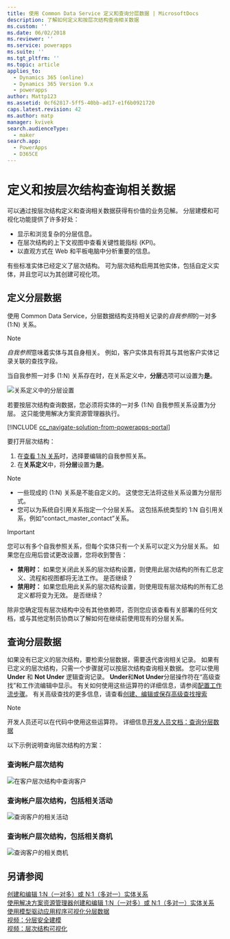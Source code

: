 ```yaml
---
title: 使用 Common Data Service 定义和查询分层数据 | MicrosoftDocs
description: 了解如何定义和按层次结构查询相关数据
ms.custom: ''
ms.date: 06/02/2018
ms.reviewer: ''
ms.service: powerapps
ms.suite: ''
ms.tgt_pltfrm: ''
ms.topic: article
applies_to:
  - Dynamics 365 (online)
  - Dynamics 365 Version 9.x
  - powerapps
author: Mattp123
ms.assetid: 0cf62817-5ff5-40bb-ad17-e1f6b0921720
caps.latest.revision: 42
ms.author: matp
manager: kvivek
search.audienceType:
  - maker
search.app:
  - PowerApps
  - D365CE
---
```

# <a name="define-and-query-hierarchically-related-data"></a>定义和按层次结构查询相关数据

可以通过按层次结构定义和查询相关数据获得有价值的业务见解。 分层建模和可视化功能提供了许多好处：  
  
- 显示和浏览复杂的分层信息。  
- 在层次结构的上下文视图中查看关键性能指标 (KPI)。  
- 以直观方式在 Web 和平板电脑中分析重要的信息。  
  
有些标准实体已经定义了层次结构。 可为层次结构启用其他实体，包括自定义实体，并且您可以为其创建可视化项。 

## <a name="define-hierarchical-data"></a>定义分层数据

使用 Common Data Service，分层数据结构支持相关记录的*自我参照*的一对多 (1:N) 关系。 

> [!NOTE]
> *自我参照*意味着实体与其自身相关。 例如，客户实体具有将其与其他客户实体记录关联的查找字段。

当自我参照一对多 (1:N) 关系存在时，在关系定义中，**分层**选项可以设置为**是**。

![关系定义中的分层设置](media/self-referential-relationship-car-solution-explorer.png)

若要按层次结构查询数据，您必须将实体的一对多 (1:N) 自我参照关系设置为分层。 这只能使用解决方案资源管理器执行。

[!INCLUDE [cc_navigate-solution-from-powerapps-portal](../../includes/cc_navigate-solution-from-powerapps-portal.md)]

要打开层次结构：  
  
1. 在[查看 1:N 关系](create-edit-1n-relationships-solution-explorer.md#view-entity-relationships)时，选择要编辑的自我参照关系。
2. 在**关系定义**中，将**分层**设置为**是**。  
  
> [!NOTE]
> - 一些现成的 (1:N) 关系是不能自定义的。 这使您无法将这些关系设置为分层形式。  
> - 您可以为系统自引用关系指定一个分层关系。 这包括系统类型的 1:N 自引用关系，例如“contact_master_contact”关系。  

> [!IMPORTANT]
> 您可以有多个自我参照关系，但每个实体只有一个关系可以定义为分层关系。 如果您在应用后尝试更改设置，您将收到警告：
>
> - **禁用时：** 如果您关闭此关系的层次结构设置，则使用此层次结构的所有汇总定义、流程和视图都将无法工作。 是否继续？ 
> - **禁用时：** 如果您启用此关系的层次结构设置，则使用现有层次结构的所有汇总定义都将变为无效。 是否继续？
>
> 除非您确定现有层次结构中没有其他依赖项，否则您应该查看有关部署的任何文档，或与其他定制员协商以了解如何在继续前使用现有的分层关系。

<a name="BKMK_Querydata"></a> 
  
## <a name="query-hierarchical-data"></a>查询分层数据  

如果没有已定义的层次结构，要检索分层数据，需要迭代查询相关记录。 如果有已定义的层次结构，只需一个步骤就可以按层次结构查询相关数据。 您可以使用 **Under** 和 **Not Under** 逻辑查询记录。 **Under**和**Not Under**分层操作符在“高级查找”和工作流编辑中显示。 有关如何使用这些运算符的详细信息，请参阅[配置工作流步骤](/flow/configure-workflow-steps#setting-conditions-for-workflow-actions)。 有关高级查找的更多信息，请查看[创建、编辑或保存高级查找搜索](https://docs.microsoft.com/dynamics365/customer-engagement/basics/save-advanced-find-search)  

> [!NOTE]
> 开发人员还可以在代码中使用这些运算符。 详细信息[开发人员文档：查询分层数据](/dynamics365/customer-engagement/developer/org-service/query-hierarchical-data)
  
以下示例说明查询层次结构的方案：  
  
### <a name="query-account-hierarchy"></a>查询帐户层次结构  
  
![在客户层次结构中查询客户](media/query-accounts.png)  
  
### <a name="query-account-hierarchy-including-related-activities"></a>查询帐户层次结构，包括相关活动  
  
![查询客户的相关活动](media/query-account-related-activities.png)  
  
###  <a name="query-account-hierarchy-including-related-opportunities"></a>查询帐户层次结构，包括相关商机  
  
![查询客户的相关商机](media/query-account-related-opportunities.png)  
  
## <a name="see-also"></a>另请参阅 
[创建和编辑 1:N（一对多）或 N:1（多对一）实体关系](create-edit-1n-relationships.md)<br />
[使用解决方案资源管理器创建和编辑 1:N（一对多）或 N:1（多对一）实体关系](create-edit-1n-relationships-solution-explorer.md)<br />
[使用模型驱动应用程序可视化分层数据](visualize-hierarchical-data.md)<br />
[视频：分层安全建模](http://www.youtube.com/watch?v=kx5So32DrCo&index=10&list=PLC3591A8FE4ADBE07)<br />
[视频：层次结构可视化](http://www.youtube.com/watch?v=_dGBE6icLNw&index=9&list=PLC3591A8FE4ADBE07)
